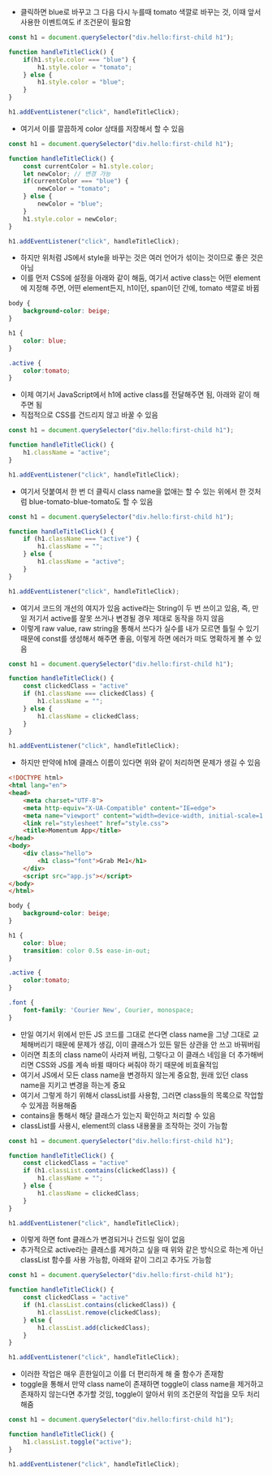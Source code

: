 - 클릭하면 blue로 바꾸고 그 다음 다시 누를때 tomato 색깔로 바꾸는 것, 이때 앞서 사용한 이벤트여도 if 조건문이 필요함

```jsx
const h1 = document.querySelector("div.hello:first-child h1");

function handleTitleClick() {
    if(h1.style.color === "blue") {
        h1.style.color = "tomato";
    } else {
        h1.style.color = "blue";
    }
}

h1.addEventListener("click", handleTitleClick);
```

- 여기서 이를 깔끔하게 color 상태를 저장해서 할 수 있음

```jsx
const h1 = document.querySelector("div.hello:first-child h1");

function handleTitleClick() {
    const currentColor = h1.style.color;
    let newColor; // 변경 가능
    if(currentColor === "blue") {
        newColor = "tomato";
    } else {
        newColor = "blue";
    }
    h1.style.color = newColor;
}

h1.addEventListener("click", handleTitleClick);
```

- 하지만 위처럼 JS에서 style을 바꾸는 것은 여러 언어가 섞이는 것이므로 좋은 것은 아님
- 이를 먼저 CSS에 설정을 아래와 같이 해둠, 여기서 active class는 어떤 element에 지정해 주면, 어떤 element든지, h1이던, span이던 간에, tomato 색깔로 바뀜

```css
body {
    background-color: beige;
}

h1 {
    color: blue;
}

.active {
    color:tomato;
}
```

- 이제 여기서 JavaScript에서 h1에 active class를 전달해주면 됨, 아래와 같이 해주면 됨
- 직접적으로 CSS를 건드리지 않고 바꿀 수 있음

```jsx
const h1 = document.querySelector("div.hello:first-child h1");

function handleTitleClick() {
    h1.className = "active";
}

h1.addEventListener("click", handleTitleClick);
```

- 여기서 덧붙여서 한 번 더 클릭시 class name을 없애는 할 수 있는 위에서 한 것처럼 blue-tomato-blue-tomato도 할 수 있음

```jsx
const h1 = document.querySelector("div.hello:first-child h1");

function handleTitleClick() {
    if (h1.className === "active") {
        h1.className = "";
    } else {
        h1.className = "active";
    }
}

h1.addEventListener("click", handleTitleClick);
```

- 여기서 코드의 개선의 여지가 있음 active라는 String이 두 번 쓰이고 있음, 즉, 만일 저기서 active를 잘못 쓰거나 변경될 경우 제대로 동작을 하지 않음
- 이렇게 raw value, raw string을 통해서 쓰다가 실수를 내가 모르면 틀릴 수 있기 때문에 const를 생성해서 해주면 좋음, 이렇게 하면 에러가 떠도 명확하게 볼 수 있음

```jsx
const h1 = document.querySelector("div.hello:first-child h1");

function handleTitleClick() {
    const clickedClass = "active"
    if (h1.className === clickedClass) {
        h1.className = "";
    } else {
        h1.className = clickedClass;
    }
}

h1.addEventListener("click", handleTitleClick);
```

- 하지만 만약에 h1에 클래스 이름이 있다면 위와 같이 처리하면 문제가 생길 수 있음

```html
<!DOCTYPE html>
<html lang="en">
<head>
    <meta charset="UTF-8">
    <meta http-equiv="X-UA-Compatible" content="IE=edge">
    <meta name="viewport" content="width=device-width, initial-scale=1.0">
    <link rel="stylesheet" href="style.css">
    <title>Momentum App</title>
</head>
<body>
    <div class="hello">
        <h1 class="font">Grab Me1</h1>
    </div>
    <script src="app.js"></script>
</body>
</html>
```

```css
body {
    background-color: beige;
}

h1 {
    color: blue;
    transition: color 0.5s ease-in-out;
}

.active {
    color:tomato;
}

.font {
    font-family: 'Courier New', Courier, monospace;
}
```

- 만일 여기서 위에서 만든 JS 코드를 그대로 쓴다면 class name을 그냥 그대로 교체해버리기 때문에 문제가 생김, 이미 클래스가 있든 말든 상관을 안 쓰고 바꿔버림
- 이러면 최초의 class name이 사라져 버림, 그렇다고 이 클래스 네임을 더 추가해버리면 CSS와 JS를 계속 바뀔 때마다 써줘야 하기 때문에 비효율적임
- 여기서 JS에서 모든 class name을 변경하지 않는게 중요함, 원래 있던 class name을 지키고 변경을 하는게 중요
- 여기서 그렇게 하기 위해서 classList를 사용함, 그러면 class들의 목록으로 작업할 수 있게끔 허용해줌
- contains을 통해서 해당 클래스가 있는지 확인하고 처리할 수 있음
- classList를 사용시, element의 class 내용물을 조작하는 것이 가능함

```jsx
const h1 = document.querySelector("div.hello:first-child h1");

function handleTitleClick() {
    const clickedClass = "active"
    if (h1.classList.contains(clickedClass)) {
        h1.className = "";
    } else {
        h1.className = clickedClass;
    }
}

h1.addEventListener("click", handleTitleClick);
```

- 이렇게 하면 font 클래스가 변경되거나 건드릴 일이 없음
- 추가적으로 active라는 클래스를 제거하고 싶을 때 위와 같은 방식으로 하는게 아닌 classList 함수를 사용 가능함, 아래와 같이 그리고 추가도 가능함

```jsx
const h1 = document.querySelector("div.hello:first-child h1");

function handleTitleClick() {
    const clickedClass = "active"
    if (h1.classList.contains(clickedClass)) {
        h1.classList.remove(clickedClass);
    } else {
        h1.classList.add(clickedClass);
    }
}

h1.addEventListener("click", handleTitleClick);
```

- 이러한 작업은 매우 흔한일이고 이를 더 편리하게 해 줄 함수가 존재함
- toggle을 통해서 만약 class name이 존재하면 toggle이 class name을 제거하고 존재하지 않는다면 추가할 것임, toggle이 알아서 위의 조건문의 작업을 모두 처리해줌

```jsx
const h1 = document.querySelector("div.hello:first-child h1");

function handleTitleClick() {
    h1.classList.toggle("active");
}

h1.addEventListener("click", handleTitleClick);
```